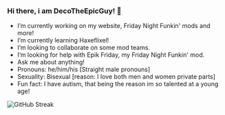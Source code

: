 ### Hi there, i am DecoTheEpicGuy! 👋

-  I’m currently working on my website, Friday Night Funkin' mods and more!
-  I’m currently learning Haxeflixel!
-  I’m looking to collaborate on some mod teams.
-  I’m looking for help with Epik Friday, my Friday Night Funkin' mod.
-  Ask me about anything!
-  Pronouns: he/him/his [Straight male pronouns]
-  Sexuality: Bisexual [reason: I love both men and women private parts]
-  Fun fact: I have autism, that being the reason im so talented at a young age!

![GitHub Streak](http://github-readme-streak-stats.herokuapp.com?user=deco1212&theme=dark&hide_border=true&date_format=M%20j%5B%2C%20Y%5D&mode=weekly)
